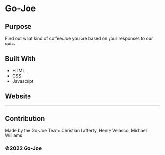 # Go-Joe


## Purpose
Find out what kind of coffee/Joe you are based on your responses to our quiz.

## Built With
* HTML
* CSS
* Javascript

## Website
_________

## Contribution
Made by the Go-Joe Team: Christian Lafferty, Henry Velasco, Michael Williams

### ©️2022 Go-Joe
